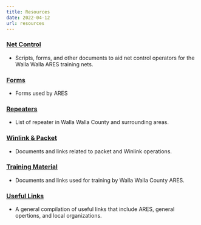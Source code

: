 ```yaml
---
title: Resources
date: 2022-04-12
url: resources
---
```


### [Net Control](/resources_nc)
  * Scripts, forms, and other documents to aid net control operators for the Walla Walla ARES training nets.

### [Forms](/resources_forms)
  * Forms used by ARES

### [Repeaters](/resources_rptrs)
  * List of repeater in Walla Walla County and surrounding areas.

### [Winlink & Packet](/resources_winlink)
  * Documents and links related to packet and Winlink operations.

### [Training Material](/resources_training)
  * Documents and links used for training by Walla Walla County ARES.

### [Useful Links](/resources_useful)
  * A general compilation of useful links that include ARES, general opertions, and local organizations.
